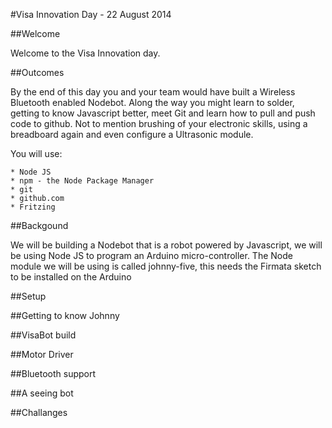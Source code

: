 #Visa Innovation Day - 22 August 2014


##Welcome

Welcome to the Visa Innovation day.

##Outcomes

By the end of this day you and your team would have built a Wireless Bluetooth enabled Nodebot. Along the way you might learn to solder, getting to know Javascript better, meet Git and learn how to pull and push code to github. Not to mention brushing of your electronic skills, using a breadboard again and even configure a Ultrasonic module. 

You will use:

	* Node JS
	* npm - the Node Package Manager
	* git
	* github.com
	* Fritzing	

##Backgound

We will be building a Nodebot that is a robot powered by Javascript, we will be using Node JS to program an Arduino micro-controller. The Node module we will be using is called johnny-five, this needs the Firmata sketch to be installed on the Arduino

##Setup

##Getting to know Johnny

##VisaBot build

##Motor Driver

##Bluetooth support

##A seeing bot

##Challanges

